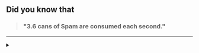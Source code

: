 ## Did you know that

<h3>
  <blockquote>
<!--START_SECTION:debris-->                                                                                                                                                                                                                                                                              
"3.6 cans of Spam are consumed each second."
<!--END_SECTION:debris-->
  </blockquote>
</h3>

-----

<details>
  <summary></summary>

<img src="https://github-readme-stats.vercel.app/api?show_icons=true&hide=issues&username=ekickx"> <img src="https://github-readme-stats.vercel.app/api/top-langs/?layout=compact&username=ekickx">

</details>
